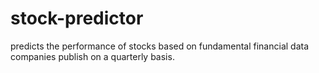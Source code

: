 # stock-predictor
predicts the performance of stocks based on fundamental financial data companies publish on a quarterly basis.
